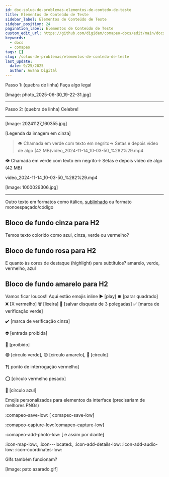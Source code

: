 ```yaml
---
id: doc-soluo-de-problemas-elementos-de-contedo-de-teste
title: Elementos de Conteúdo de Teste
sidebar_label: Elementos de Conteúdo de Teste
sidebar_position: 24
pagination_label: Elementos de Conteúdo de Teste
custom_edit_url: https://github.com/digidem/comapeo-docs/edit/main/docs/soluo-de-problemas/elementos-de-contedo-de-teste.md
keywords:
  - docs
  - comapeo
tags: []
slug: /soluo-de-problemas/elementos-de-contedo-de-teste
last_update:
  date: 9/25/2025
  author: Awana Digital
---
```

Passo 1: (quebra de linha)
Faça algo legal


[Image: photo_2025-06-30_19-22-31.jpg]


---


Passo 2: (quebra de linha)
Celebre!


---


[Image: 20241127_160355.jpg]


[Legenda da imagem em cinza]

> 👁️ Chamada em verde com texto em negrito→ Setas e depois vídeo de algo (42 MB)video_2024-11-14_10-03-50_%282%29.mp4

👁️ Chamada em verde com texto em negrito→ Setas e depois vídeo de algo (42 MB)


video_2024-11-14_10-03-50_%282%29.mp4


[Image: 1000029306.jpg]


---


Outro texto em formatos como itálico, <u>sublinhado</u> ou formato monoespaçado/código


## Bloco de fundo cinza para H2


Temos texto colorido como azul, cinza, verde ou vermelho?


## Bloco de fundo rosa para H2


E quanto às cores de destaque (highlight) para subtítulos? amarelo, verde, vermelho, azul


## Bloco de fundo amarelo para H2


Vamos ficar loucos!! Aqui estão emojis inline ▶️ [play] ⏹️ [parar quadrado] ❌ [X vermelho] 🗑️ [lixeira] 💾 [salvar disquete de 3 polegadas] ✅ [marca de verificação verde]


✔️ [marca de verificação cinza]


⛔ [entrada proibida]


🚫 [proibido]


🟢 [círculo verde], 🟡 [círculo amarelo], 🔴 [círculo]


❓[ ponto de interrogação vermelho]


⭕ [círculo vermelho pesado]


🔵 [círculo azul]


Emojis personalizados para elementos da interface (precisariam de melhores PNGs)


:comapeo-save-low: [ comapeo-save-low]


:comapeo-capture-low:[comapeo-capture-low]


:comapeo-add-photo-low: [ e assim por diante]


:icon-map-low:, :icon---located:, :icon-add-details-low: :icon-add-audio-low: :icon-coordinates-low:


Gifs também funcionam?


[Image: pato azarado.gif]

